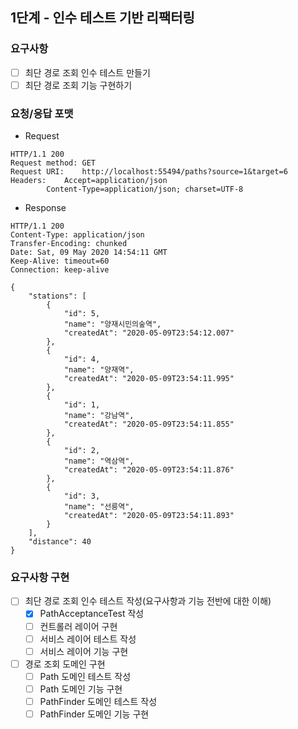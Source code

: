 ## 1단계 - 인수 테스트 기반 리팩터링

### 요구사항
- [ ] 최단 경로 조회 인수 테스트 만들기
- [ ] 최단 경로 조회 기능 구현하기

### 요청/응답 포맷
* Request
```
HTTP/1.1 200 
Request method:	GET
Request URI:	http://localhost:55494/paths?source=1&target=6
Headers: 	Accept=application/json
		Content-Type=application/json; charset=UTF-8
```

* Response
```
HTTP/1.1 200 
Content-Type: application/json
Transfer-Encoding: chunked
Date: Sat, 09 May 2020 14:54:11 GMT
Keep-Alive: timeout=60
Connection: keep-alive

{
    "stations": [
        {
            "id": 5,
            "name": "양재시민의숲역",
            "createdAt": "2020-05-09T23:54:12.007"
        },
        {
            "id": 4,
            "name": "양재역",
            "createdAt": "2020-05-09T23:54:11.995"
        },
        {
            "id": 1,
            "name": "강남역",
            "createdAt": "2020-05-09T23:54:11.855"
        },
        {
            "id": 2,
            "name": "역삼역",
            "createdAt": "2020-05-09T23:54:11.876"
        },
        {
            "id": 3,
            "name": "선릉역",
            "createdAt": "2020-05-09T23:54:11.893"
        }
    ],
    "distance": 40
}
```

### 요구사항 구현
- [ ] 최단 경로 조회 인수 테스트 작성(요구사항과 기능 전반에 대한 이해)
  - [x] PathAcceptanceTest 작성
  - [ ] 컨트롤러 레이어 구현
  - [ ] 서비스 레이어 테스트 작성
  - [ ] 서비스 레이어 기능 구현
- [ ] 경로 조회 도메인 구현
  - [ ] Path 도메인 테스트 작성
  - [ ] Path 도메인 기능 구현
  - [ ] PathFinder 도메인 테스트 작성
  - [ ] PathFinder 도메인 기능 구현